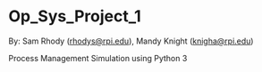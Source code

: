 Op_Sys_Project_1
================

By: Sam Rhody (rhodys@rpi.edu), Mandy Knight (knigha@rpi.edu)

Process Management Simulation using Python 3
